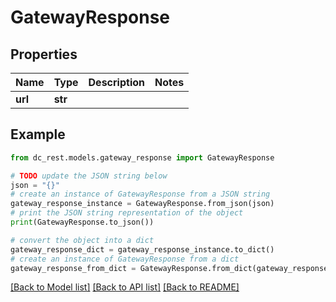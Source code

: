 # GatewayResponse


## Properties

Name | Type | Description | Notes
------------ | ------------- | ------------- | -------------
**url** | **str** |  | 

## Example

```python
from dc_rest.models.gateway_response import GatewayResponse

# TODO update the JSON string below
json = "{}"
# create an instance of GatewayResponse from a JSON string
gateway_response_instance = GatewayResponse.from_json(json)
# print the JSON string representation of the object
print(GatewayResponse.to_json())

# convert the object into a dict
gateway_response_dict = gateway_response_instance.to_dict()
# create an instance of GatewayResponse from a dict
gateway_response_from_dict = GatewayResponse.from_dict(gateway_response_dict)
```
[[Back to Model list]](../README.md#documentation-for-models) [[Back to API list]](../README.md#documentation-for-api-endpoints) [[Back to README]](../README.md)


